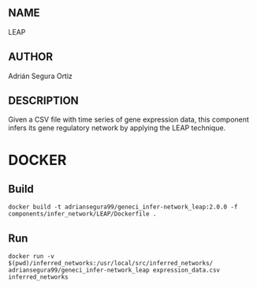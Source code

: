 ## NAME

LEAP

## AUTHOR

Adrián Segura Ortiz

## DESCRIPTION

Given a CSV file with time series of gene expression data, this component infers its gene regulatory network by applying the LEAP technique.

# DOCKER

## Build

```
docker build -t adriansegura99/geneci_infer-network_leap:2.0.0 -f components/infer_network/LEAP/Dockerfile .
```

## Run

```
docker run -v $(pwd)/inferred_networks:/usr/local/src/inferred_networks/ adriansegura99/geneci_infer-network_leap expression_data.csv inferred_networks
```
